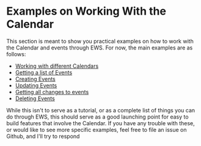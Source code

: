 # Examples on Working With the Calendar

This section is meant to show you practical examples on how to work with the Calendar and events through EWS. For now,
the main examples are as follows:

 * [Working with different Calendars](workingWithDifferentCalendars.php)
 * [Getting a list of Events](getCalendarItems.php)
 * [Creating Events](createItem.php)
 * [Updating Events](updateEvent.php)
 * [Getting all changes to events](getListOfChanges.php)
 * [Deleting Events](deleteItem.php)

While this isn't to serve as a tutorial, or as a complete list of things you can do through EWS, this should serve
as a good launching point for easy to build features that involve the Calendar. If you have any trouble with these,
or would like to see more specific examples, feel free to file an issue on Github, and I'll try to respond
